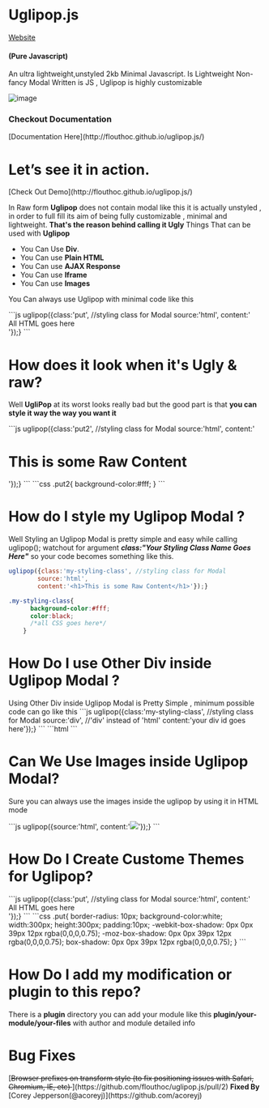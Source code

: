 # Uglipop.js
[Website](http://flouthoc.github.io/uglipop.js/)
<h4>(Pure Javascript)</h4>
An ultra lightweight,unstyled 2kb Minimal Javascript.
Is Lightweight Non-fancy Modal Written is JS , Uglipop is highly customizable

![image](https://github.com/flouthoc/Uglipop.js/blob/master/shot.png)

<h3>Checkout Documentation</h3>
[Documentation Here](http://flouthoc.github.io/uglipop.js/)

<h1>Let’s see it in action.</h1>
[Check Out Demo](http://flouthoc.github.io/uglipop.js/)
<p>In Raw form <strong>Uglipop</strong> does not contain modal like this it is actually unstyled , in order to full fill its aim of being fully customizable , minimal and lightweight.
<strong>That's the reason behind calling it Ugly</strong>
Things That can be used with <strong>Uglipop</strong>
<ul>
<li>You Can Use <strong>Div</strong>.</li>
<li>You Can use <strong>Plain HTML</strong></li>
<li>You Can use <strong>AJAX Response</strong></li>
<li>You Can use <strong>Iframe</strong></li>
<li>You Can use <strong>Images</strong></li>
</ul>
<p>You Can always use Uglipop with minimal code like this</p>
```js
uglipop({class:'put', //styling class for Modal
        source:'html',
        content:'<div> All HTML goes here </div>'});}
```
<h1>How does it look when it's Ugly & raw?</h1>
<p>Well <strong>UgliPop</strong> at its worst looks really bad but the good part is that <strong> you can style it way the way you want it </strong></p>
```js
uglipop({class:'put2', //styling class for Modal
        source:'html',
        content:'<h1>This is some Raw Content</h1>'});}
```
```css
.put2{
      background-color:#fff;
    }
```
<h1>How do I style my Uglipop Modal ?</h1>
Well Styling an Uglipop Modal is pretty simple and easy
    while calling uglipop(); watchout for argument <strong>  <em>class:"Your Styling Class Name Goes Here"</em></strong> so your code becomes something like this.
    
```js
uglipop({class:'my-styling-class', //styling class for Modal
        source:'html',
        content:'<h1>This is some Raw Content</h1>'});}
```
```css
.my-styling-class{
      background-color:#fff;
      color:black;
      /*all CSS goes here*/
    }
```
<h1>How Do I use Other Div inside Uglipop Modal ?</h1>
Using Other Div inside Uglipop Modal is Pretty Simple , minimum possible code can go like this
```js
uglipop({class:'my-styling-class', //styling class for Modal
        source:'div', //'div' instead of 'html'
        content:'your div id goes here'});}
```
```html
<div id='some-div-id' style='display:none;'>
        other html goes here .....
        </div>
```
<h1>Can We Use Images inside Uglipop Modal?</h1>
<p>Sure you can always use the images inside the uglipop by using it in HTML mode </p>
```js
uglipop({source:'html',
        content:'<img src="url-goes-here"></img>'});}
```
<h1>How Do I Create Custome Themes for Uglipop?</h1>
```js
uglipop({class:'put', //styling class for Modal
        source:'html',
        content:'<div> All HTML goes here </div>'});}
```
```css
.put{
      border-radius: 10px;
      background-color:white;
      width:300px;
      height:300px;
      padding:10px;
     -webkit-box-shadow: 0px 0px 39px 12px rgba(0,0,0,0.75);
-moz-box-shadow: 0px 0px 39px 12px rgba(0,0,0,0.75);
box-shadow: 0px 0px 39px 12px rgba(0,0,0,0.75);
    }
```

<h1>How Do I add my modification or plugin to this repo?</h1>
There is a <b>plugin</b> directory you can add your module like this <b>plugin/your-module/your-files</b>
with author and module detailed info
<h1>Bug Fixes</h1>
[<strike>Browser prefixes on transform style (to fix positioning issues with Safari, Chromium, IE, etc) </strike>](https://github.com/flouthoc/uglipop.js/pull/2) <strong> Fixed By</strong> [Corey Jepperson(@acoreyj)](https://github.com/acoreyj)
